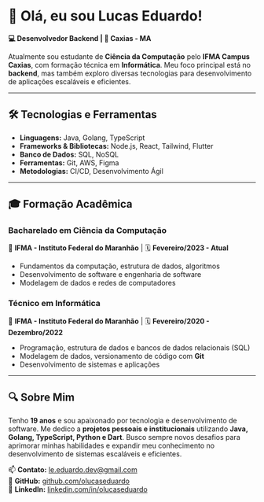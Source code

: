 # 👋 Olá, eu sou Lucas Eduardo!

**💻 Desenvolvedor Backend | 📍 Caxias - MA**

Atualmente sou estudante de **Ciência da Computação** pelo **IFMA Campus Caxias**, com formação técnica em **Informática**. Meu foco principal está no **backend**, mas também exploro diversas tecnologias para desenvolvimento de aplicações escaláveis e eficientes.

---

## 🛠️ Tecnologias e Ferramentas

- **Linguagens:** Java, Golang, TypeScript
- **Frameworks & Bibliotecas:** Node.js, React, Tailwind, Flutter
- **Banco de Dados:** SQL, NoSQL
- **Ferramentas:** Git, AWS, Figma
- **Metodologias:** CI/CD, Desenvolvimento Ágil

---

## 🎓 Formação Acadêmica

### **Bacharelado em Ciência da Computação**  
📍 **IFMA - Instituto Federal do Maranhão** | 🗓️ **Fevereiro/2023 - Atual**  
- Fundamentos da computação, estrutura de dados, algoritmos
- Desenvolvimento de software e engenharia de software
- Modelagem de dados e redes de computadores

### **Técnico em Informática**  
📍 **IFMA - Instituto Federal do Maranhão** | 🗓️ **Fevereiro/2020 - Dezembro/2022**  
- Programação, estrutura de dados e bancos de dados relacionais (SQL)
- Modelagem de dados, versionamento de código com **Git**
- Desenvolvimento de sistemas e aplicações

---

## 🔍 Sobre Mim

Tenho **19 anos** e sou apaixonado por tecnologia e desenvolvimento de software. Me dedico a **projetos pessoais e institucionais** utilizando **Java, Golang, TypeScript, Python e Dart**. Busco sempre novos desafios para aprimorar minhas habilidades e expandir meu conhecimento no desenvolvimento de sistemas escaláveis e eficientes.

📫 **Contato:** le.eduardo.dev@gmail.com  
🔗 **GitHub:** [github.com/olucaseduardo](https://github.com/olucaseduardo)  
🔗 **LinkedIn:** [linkedin.com/in/olucaseduardo](https://www.linkedin.com/in/lucas-eduardo-89a92a328/)
